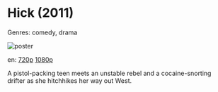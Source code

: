 # Hick (2011)

Genres: comedy, drama

![poster](http://image.tmdb.org/t/p/w500/pTz9ShhcJfZgT364UmwUKJ9EBaL.jpg)

en:
  [720p](magnet:?xt=urn:btih:24003023510BB4801AE48FB6F38431D48C559B29&tr=udp://glotorrents.pw:6969/announce&tr=udp://tracker.opentrackr.org:1337/announce&tr=udp://torrent.gresille.org:80/announce&tr=udp://tracker.openbittorrent.com:80&tr=udp://tracker.coppersurfer.tk:6969&tr=udp://tracker.leechers-paradise.org:6969&tr=udp://p4p.arenabg.ch:1337&tr=udp://tracker.internetwarriors.net:1337)
  [1080p](magnet:?xt=urn:btih:9637D797C33BFAC6CCA26C6373BF30B087DAD73A&tr=udp://glotorrents.pw:6969/announce&tr=udp://tracker.opentrackr.org:1337/announce&tr=udp://torrent.gresille.org:80/announce&tr=udp://tracker.openbittorrent.com:80&tr=udp://tracker.coppersurfer.tk:6969&tr=udp://tracker.leechers-paradise.org:6969&tr=udp://p4p.arenabg.ch:1337&tr=udp://tracker.internetwarriors.net:1337)
  


A pistol-packing teen meets an unstable rebel and a cocaine-snorting drifter as she hitchhikes her way out West.